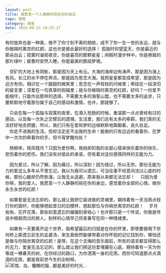 ```yaml
---
layout: post
title: 我愿意一个人静静的陪在你的身边
tags: 随笔
category: 随笔
date: 2015-09-23 19:25:17
---
```


  有时放弃也是一种美，做不了你寸刻不离的相依，成不了你一生一世的永远，就与你做隔时离空的红颜，这也许是彼此最好的选择！
孤独时仰望蓝天，你是最近的那朵白云；寂寞时凝视夜空，你是最亮的那颗星星；闲暇时漫步林中，你是擦肩的那片绿叶；疲惫时安然入睡，你是最美的那段梦境。

　空矿的大地上有阴影，那是因为天上有云。大海的海岸边有涛声，那是因为海上有风。长江的水不停在奔流，那是因为思念大海。我把星星都变成希望，那是因为远方有你。相识在一个甜甜的微笑里；思念在一声轻轻的问候里；牵挂在一段深切的留言里；深爱在一句真挚的祝福里；就与你做隔时离空的红颜，好吗？一份爱不能相守，只能作出那样的选择。不需要太多的海誓山盟，也不需要太多的追求，只要默默地守着那份属于自己的感动和激情，也许，那就够了。

　只会在每一个孤独与寂寞的夜里，在酒入愁肠的时候，重温那一点点曾经有过的感动，以及每一次失之交臂后的遗憾。生活里，我们总有太多的牵羁，我们真的无法好好地去把握，所以，我们只有在爱和梦的边缘默默地踟蹰着，良久驻足。
　你走不进我的生活，但却注定走不出我的生命！能做的只有远远的看着你，在梦中一次次的牵着你的手，但今宵梦醒何处？

　杨柳岸，晓风残月？只因为爱你啊，我抛却的我的全部心情来快乐着你的快乐，悲伤着你的悲伤。我们没有对彼此的承诺，但有着对这份感情同样的无能为力。

　因为爱过，所以了解。因为痛过，所以深刻！因为错过，所以无奈。那份无能为力的爱这么多年从不曾忘记，我以为我可以遗忘，可当往事不经意间流过心底的时候，那份心酸却仍然弥漫，让我无从逃避，原来我从来都无法忘却！
　只因为爱你呀，我的爱人。我愿意一个人静静的陪在你的身边，感觉着你全部的心情，做你永生永世的红颜！

　如果爱是无法忘却的，那么就让我把它装进我的灵魂里，期待着有一天当雨点轻打你的窗时，你能够想起昔日的旧模样，想起那位与你隔世离空的红颜！
　岁月匆匆，花开花落，那些刻意遗忘的偏偏刻骨铭心！也许那只是一个传说，你我是传说中擦肩而过的旅人，别样的心情早己将青春写在同一种情绪里。

　如果有一天要离开这个世界，我希望最后的归宿是在你的怀里，即使要我喝下奈何桥上那遗忘前生的孟婆汤，来生我依然能够带着对你怀抱的记忆找到你，哪怕还是做与你隔世离空的红颜！是呀，在这个无悔的音乐面前，所有的语言都显得那么的无力，爱是无法忘记的，那么就让我们把这份爱埋藏在心底，期待着有一天为你等成一棵春天的树，在你经过的路口，为你洒落一身的花雨，而你可知道那点点滴滴的花雨，都是我前世今生的企盼呀。
 ![](http://7xlkoc.com1.z0.glb.clouddn.com/qrcode.jpg "茶馆、岛、慵懒的猫...都是美好的时光...")